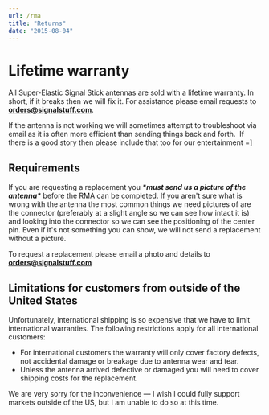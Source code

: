 ```yaml
---
url: /rma
title: "Returns"
date: "2015-08-04"
---
```


# Lifetime warranty

All Super-Elastic Signal Stick antennas are sold with a lifetime warranty. In short, if it breaks then we will fix it. For assistance please email requests to **[orders@signalstuff.com](mailto:orders@signalstuff.com)**.

If the antenna is not working we will sometimes attempt to troubleshoot via email as it is often more efficient than sending things back and forth.  If there is a good story then please include that too for our entertainment =]

## Requirements

If you are requesting a replacement you **_\*must send us a picture of the antenna\*_** before the RMA can be completed. If you aren't sure what is wrong with the antenna the most common things we need pictures of are the connector (preferably at a slight angle so we can see how intact it is) and looking into the connector so we can see the positioning of the center pin. Even if it's not something you can show, we will not send a replacement without a picture.

To request a replacement please email a photo and details to **[orders@signalstuff.com](mailto:orders@signalstuff.com)**

## Limitations for customers from outside of the United States

Unfortunately, international shipping is so expensive that we have to limit international warranties. The following restrictions apply for all international customers:

* For international customers the warranty will only cover factory defects, not accidental damage or breakage due to antenna wear and tear.
* Unless the antenna arrived defective or damaged you will need to cover shipping costs for the replacement.

We are very sorry for the inconvenience — I wish I could fully support markets outside of the US, but I am unable to do so at this time.
